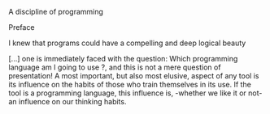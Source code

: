 A discipline of programming

Preface

I knew that programs could have a compelling and deep logical beauty

[...] one is immediately faced with the question: Which programming language am I going to use ?, and this is not a mere question of presentation! A most important, but also most elusive, aspect of any tool is its influence on the habits of those who train themselves in its use. If the tool is a programming language, this influence is, -whether we like it or not- an influence on our thinking habits.
